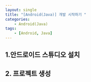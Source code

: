 ```yaml
---
layout: single
title: "[Android(Java)] 개발 시작하기 "
categories: 
    - Android(Java)
tags:
    - [Android, Java]
---
```


## 1.안드로이드 스튜디오 설치

## 2. 프로젝트 생성